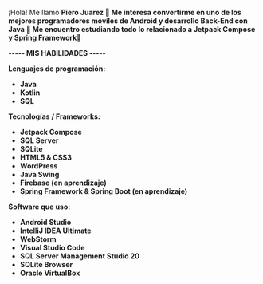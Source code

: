 ¡Hola! Me llamo <strong>Piero Juarez<strong> 👋
Me interesa convertirme en uno de los mejores programadores móviles de Android y desarrollo Back-End con Java 👀
Me encuentro estudiando todo lo relacionado a Jetpack Compose y Spring Framework🌱

----- MIS HABILIDADES -----

Lenguajes de programación:
- Java
- Kotlin
- SQL

Tecnologías / Frameworks:
- Jetpack Compose
- SQL Server
- SQLite
- HTML5 & CSS3
- WordPress
- Java Swing
- Firebase (en aprendizaje)
- Spring Framework & Spring Boot (en aprendizaje)

Software que uso:
- Android Studio
- IntelliJ IDEA Ultimate
- WebStorm
- Visual Studio Code
- SQL Server Management Studio 20
- SQLite Browser
- Oracle VirtualBox

<!---
Piero-Juarez/Piero-Juarez is a ✨ special ✨ repository because its `README.md` (this file) appears on your GitHub profile.
You can click the Preview link to take a look at your changes.
--->
